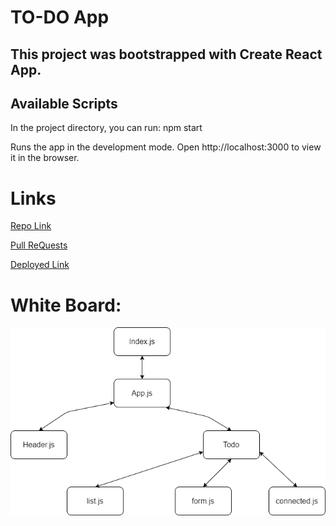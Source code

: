 # TO-DO App
## This project was bootstrapped with Create React App.

## Available Scripts

In the project directory, you can run:
    npm start

Runs the app in the development mode.
Open http://localhost:3000 to view it in the browser.

# Links 

[Repo Link](https://github.com/yasmeenokh/todo)

[Pull ReQuests](https://github.com/yasmeenokh/todo/pulls)

[Deployed Link](https://fervent-swirles-0687e3.netlify.app/)

# White Board: 

![wb](images/lab31.png)
